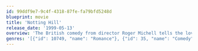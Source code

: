 ```yaml
---
id: 99ddf9e7-9c4f-4318-87fe-fa79bfd5248d
blueprint: movie
title: 'Notting Hill'
release_date: '1999-05-13'
overview: 'The British comedy from director Roger Michell tells the love story between a famous actress and a simple book seller from London. A look into the attempt for famous people to have a personal and private life and the ramifications that follow. Nominated for three Golden Globes in 2000.'
genres: '[{"id": 10749, "name": "Romance"}, {"id": 35, "name": "Comedy"}, {"id": 18, "name": "Drama"}]'
---
```

